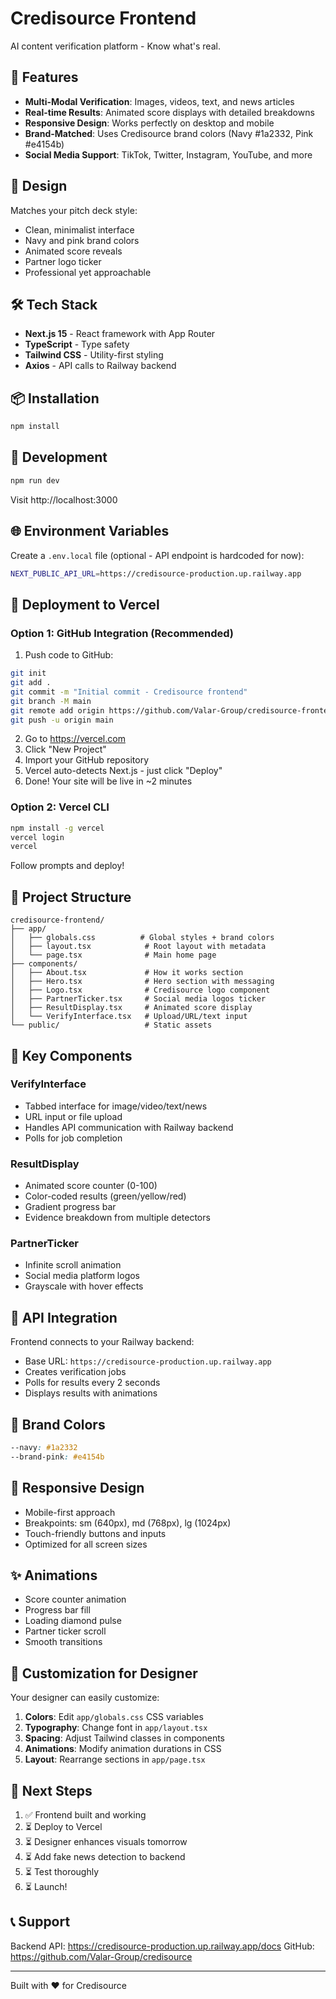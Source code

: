 # Credisource Frontend

AI content verification platform - Know what's real.

## 🚀 Features

- **Multi-Modal Verification**: Images, videos, text, and news articles
- **Real-time Results**: Animated score displays with detailed breakdowns
- **Responsive Design**: Works perfectly on desktop and mobile
- **Brand-Matched**: Uses Credisource brand colors (Navy #1a2332, Pink #e4154b)
- **Social Media Support**: TikTok, Twitter, Instagram, YouTube, and more

## 🎨 Design

Matches your pitch deck style:
- Clean, minimalist interface
- Navy and pink brand colors
- Animated score reveals
- Partner logo ticker
- Professional yet approachable

## 🛠️ Tech Stack

- **Next.js 15** - React framework with App Router
- **TypeScript** - Type safety
- **Tailwind CSS** - Utility-first styling
- **Axios** - API calls to Railway backend

## 📦 Installation

```bash
npm install
```

## 🏃 Development

```bash
npm run dev
```

Visit http://localhost:3000

## 🌐 Environment Variables

Create a `.env.local` file (optional - API endpoint is hardcoded for now):

```bash
NEXT_PUBLIC_API_URL=https://credisource-production.up.railway.app
```

## 🚢 Deployment to Vercel

### Option 1: GitHub Integration (Recommended)

1. Push code to GitHub:
```bash
git init
git add .
git commit -m "Initial commit - Credisource frontend"
git branch -M main
git remote add origin https://github.com/Valar-Group/credisource-frontend.git
git push -u origin main
```

2. Go to https://vercel.com
3. Click "New Project"
4. Import your GitHub repository
5. Vercel auto-detects Next.js - just click "Deploy"
6. Done! Your site will be live in ~2 minutes

### Option 2: Vercel CLI

```bash
npm install -g vercel
vercel login
vercel
```

Follow prompts and deploy!

## 📁 Project Structure

```
credisource-frontend/
├── app/
│   ├── globals.css          # Global styles + brand colors
│   ├── layout.tsx            # Root layout with metadata
│   └── page.tsx              # Main home page
├── components/
│   ├── About.tsx             # How it works section
│   ├── Hero.tsx              # Hero section with messaging
│   ├── Logo.tsx              # Credisource logo component
│   ├── PartnerTicker.tsx     # Social media logos ticker
│   ├── ResultDisplay.tsx     # Animated score display
│   └── VerifyInterface.tsx   # Upload/URL/text input
└── public/                   # Static assets
```

## 🎯 Key Components

### VerifyInterface
- Tabbed interface for image/video/text/news
- URL input or file upload
- Handles API communication with Railway backend
- Polls for job completion

### ResultDisplay
- Animated score counter (0-100)
- Color-coded results (green/yellow/red)
- Gradient progress bar
- Evidence breakdown from multiple detectors

### PartnerTicker
- Infinite scroll animation
- Social media platform logos
- Grayscale with hover effects

## 🔗 API Integration

Frontend connects to your Railway backend:
- Base URL: `https://credisource-production.up.railway.app`
- Creates verification jobs
- Polls for results every 2 seconds
- Displays results with animations

## 🎨 Brand Colors

```css
--navy: #1a2332
--brand-pink: #e4154b
```

## 📱 Responsive Design

- Mobile-first approach
- Breakpoints: sm (640px), md (768px), lg (1024px)
- Touch-friendly buttons and inputs
- Optimized for all screen sizes

## ✨ Animations

- Score counter animation
- Progress bar fill
- Loading diamond pulse
- Partner ticker scroll
- Smooth transitions

## 🔧 Customization for Designer

Your designer can easily customize:

1. **Colors**: Edit `app/globals.css` CSS variables
2. **Typography**: Change font in `app/layout.tsx`
3. **Spacing**: Adjust Tailwind classes in components
4. **Animations**: Modify animation durations in CSS
5. **Layout**: Rearrange sections in `app/page.tsx`

## 🚀 Next Steps

1. ✅ Frontend built and working
2. ⏳ Deploy to Vercel
3. ⏳ Designer enhances visuals tomorrow
4. ⏳ Add fake news detection to backend
5. ⏳ Test thoroughly
6. ⏳ Launch!

## 📞 Support

Backend API: https://credisource-production.up.railway.app/docs
GitHub: https://github.com/Valar-Group/credisource

---

Built with ❤️ for Credisource
